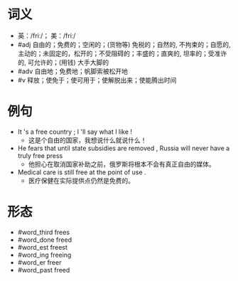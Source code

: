 # 词义
- 英：/friː/； 美：/friː/
- #adj 自由的；免费的；空闲的；(货物等) 免税的；自然的, 不拘束的；自愿的, 主动的；未固定的，松开的；不受阻碍的；丰盛的；直爽的, 坦率的；受准许的, 可允许的；(用钱) 大手大脚的
- #adv 自由地；免费地；帆脚索被松开地
- #v 释放；使免于；使可用于；使解脱出来；使能腾出时间
# 例句
- It 's a free country ; I 'll say what I like !
	- 这是个自由的国家，我想说什么就说什么！
- He fears that until state subsidies are removed , Russia will never have a truly free press
	- 他担心在取消国家补助之前，俄罗斯将根本不会有真正自由的媒体。
- Medical care is still free at the point of use .
	- 医疗保健在实际提供点仍然是免费的。
# 形态
- #word_third frees
- #word_done freed
- #word_est freest
- #word_ing freeing
- #word_er freer
- #word_past freed
